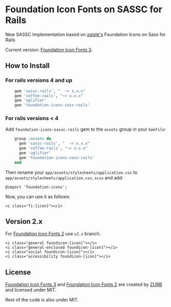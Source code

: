 # Foundation Icon Fonts on SASSC for Rails

New SASSC Implementation based on [zaiste's][4] Foundation Icons on Sass for Rails

Current version: [Foundation Icon Fonts 3][3].

## How to Install

### For rails versions 4 and up
```ruby
    gem 'sassc-rails', "  ~> x.x.x"
    gem 'coffee-rails', "~> x.x.x"
    gem 'uglifier'
    gem 'foundation-icons-sass-rails'
```
    
### For rails versions < 4

Add `foundation-icons-sassc-rails` gem to the `assets` group in your `Gemfile`:
```ruby
    group :assets do
      gem 'sassc-rails', "  ~> x.x.x"
      gem 'coffee-rails', "~> x.x.x"
      gem 'uglifier'
      gem 'foundation-icons-sass-rails'
    end
```

Then rename your `app/assets/stylesheets/application.css` to `app/assets/stylesheets/application.css.scss` and add:

    @import 'foundation-icons';

Now, you can use it as follows:

    <i class="fi-[icon]"></i>


## Version 2.x

For [Foundation Icon Fonts 2][2] use `v2.x` branch.

    <i class="general foundicon-[icon]"></i>
    <i class="general-enclosed foundicon-[icon]"></i>
    <i class="social foundicon-[icon]"></i>
    <i class="accessibility foundicon-[icon]"></i>


## License

[Foundation Icon Fonts 3][3] and [Foundation Icon Fonts 2][2] are created by
[ZURB][1] and licensed under MIT.

Rest of the code is also under MIT.

[1]: http://http://www.zurb.com/
[2]: http://www.zurb.com/playground/foundation-icons
[3]: http://zurb.com/playground/foundation-icon-fonts-3
[4]: https://github.com/zaiste
